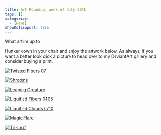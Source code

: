```yaml
---
title: Art Roundup, week of July 25th
tags: []
categories:
  - [News]
showKofiSuport: true
---
```

What art im up to<!-- more -->

Hunker down in your chair and enjoy the artwork below. As always, if you want a better look click a picture to head over to my DeviantArt [gallery](https://www.deviantart.com/stevenmeehan/gallery/all) and consider buying a print.

<div class="center">

[![Twisted Fibers 07](IMAGE-LINK "Twisted Fibers 07")](PAGE-URL)

</div>

<div class="center">

[![Shrooms](IMAGE-LINK "Shrooms")](PAGE-URL)

</div>

<div class="center">

[![Leaping Creature](IMAGE-LINK "Leaping Creature")](PAGE-URL)

</div>

<div class="center">

[![Liquified Fibers 0405](IMAGE-LINK "Liquified Fibers 0405")](PAGE-URL)

</div>

<div class="center">

[![Liquified Clouds 0710](IMAGE-LINK "Liquified Clouds 0710")](PAGE-URL)

</div>

<div class="center">

[![Magic Flare](IMAGE-LINK "Magic Flare")](PAGE-URL)

</div>

<div class="center">

[![Tri-Leaf](IMAGE-LINK "Tri-Leaf")](PAGE-URL)

</div>